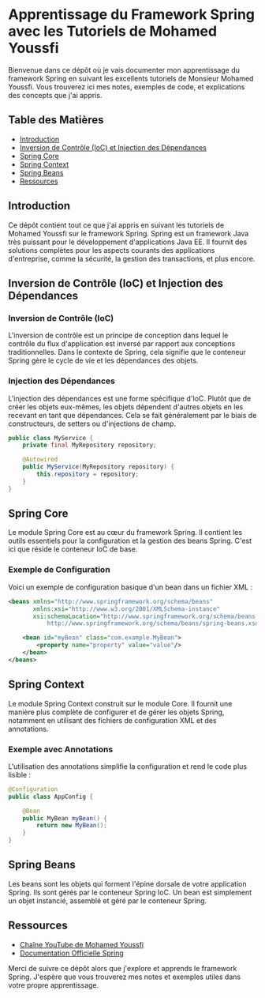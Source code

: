 
# Apprentissage du Framework Spring avec les Tutoriels de Mohamed Youssfi

Bienvenue dans ce dépôt où je vais documenter mon apprentissage du framework Spring en suivant les excellents tutoriels de Monsieur Mohamed Youssfi. Vous trouverez ici mes notes, exemples de code, et explications des concepts que j'ai appris.

## Table des Matières

- [Introduction](#introduction)
- [Inversion de Contrôle (IoC) et Injection des Dépendances](#inversion-de-contrôle-ioc-et-injection-des-dépendances)
- [Spring Core](#spring-core)
- [Spring Context](#spring-context)
- [Spring Beans](#spring-beans)
- [Ressources](#ressources)

## Introduction

Ce dépôt contient tout ce que j'ai appris en suivant les tutoriels de Mohamed Youssfi sur le framework Spring. Spring est un framework Java très puissant pour le développement d'applications Java EE. Il fournit des solutions complètes pour les aspects courants des applications d'entreprise, comme la sécurité, la gestion des transactions, et plus encore.

## Inversion de Contrôle (IoC) et Injection des Dépendances

### Inversion de Contrôle (IoC)

L'inversion de contrôle est un principe de conception dans lequel le contrôle du flux d'application est inversé par rapport aux conceptions traditionnelles. Dans le contexte de Spring, cela signifie que le conteneur Spring gère le cycle de vie et les dépendances des objets.

### Injection des Dépendances

L'injection des dépendances est une forme spécifique d'IoC. Plutôt que de créer les objets eux-mêmes, les objets dépendent d'autres objets en les recevant en tant que dépendances. Cela se fait généralement par le biais de constructeurs, de setters ou d'injections de champ.

```java
public class MyService {
    private final MyRepository repository;

    @Autowired
    public MyService(MyRepository repository) {
        this.repository = repository;
    }
}
```

## Spring Core

Le module Spring Core est au cœur du framework Spring. Il contient les outils essentiels pour la configuration et la gestion des beans Spring. C'est ici que réside le conteneur IoC de base.

### Exemple de Configuration

Voici un exemple de configuration basique d'un bean dans un fichier XML :

```xml
<beans xmlns="http://www.springframework.org/schema/beans"
       xmlns:xsi="http://www.w3.org/2001/XMLSchema-instance"
       xsi:schemaLocation="http://www.springframework.org/schema/beans 
           http://www.springframework.org/schema/beans/spring-beans.xsd">

    <bean id="myBean" class="com.example.MyBean">
        <property name="property" value="value"/>
    </bean>
</beans>
```

## Spring Context

Le module Spring Context construit sur le module Core. Il fournit une manière plus complète de configurer et de gérer les objets Spring, notamment en utilisant des fichiers de configuration XML et des annotations.

### Exemple avec Annotations

L'utilisation des annotations simplifie la configuration et rend le code plus lisible :

```java
@Configuration
public class AppConfig {

    @Bean
    public MyBean myBean() {
        return new MyBean();
    }
}
```

## Spring Beans

Les beans sont les objets qui forment l'épine dorsale de votre application Spring. Ils sont gérés par le conteneur Spring IoC. Un bean est simplement un objet instancié, assemblé et géré par le conteneur Spring.



## Ressources

- [Chaîne YouTube de Mohamed Youssfi](https://www.youtube.com/channel/UChLSzJHe2u25lVx90pXh2hQ)
- [Documentation Officielle Spring](https://spring.io/docs)

Merci de suivre ce dépôt alors que j'explore et apprends le framework Spring. J'espère que vous trouverez mes notes et exemples utiles dans votre propre apprentissage.